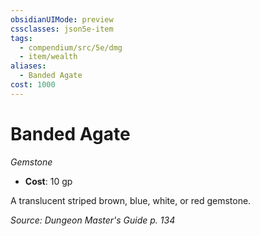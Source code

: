 ```yaml
---
obsidianUIMode: preview
cssclasses: json5e-item
tags:
  - compendium/src/5e/dmg
  - item/wealth
aliases:
  - Banded Agate
cost: 1000
---
```

# Banded Agate
*Gemstone*  

- **Cost**: 10 gp

A translucent striped brown, blue, white, or red gemstone.

*Source: Dungeon Master's Guide p. 134*
